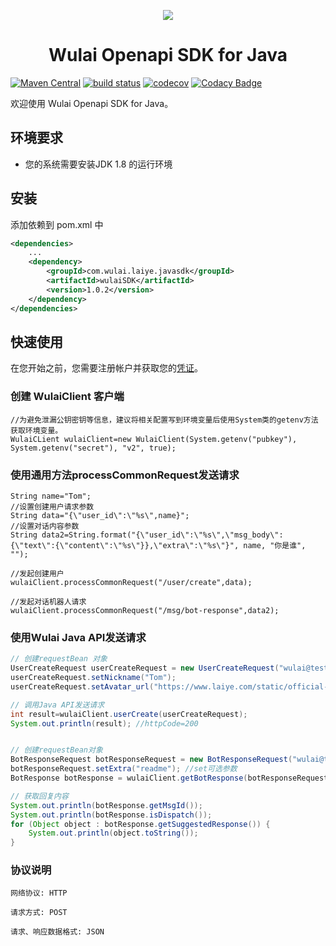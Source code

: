 
<p align="center">
	<a href="https://www.laiye.com"><img src="https://www.laiye.com/static/official-website/logo.png"></a>
</p>

<h1 align="center">Wulai Openapi SDK for Java</h1>

<p align="center">

[![Maven Central](https://img.shields.io/maven-central/v/com.laiye.wulai.javasdk/wulaiSDK.svg?label=Maven%20Central)](https://search.maven.org/search?q=g:%22com.laiye.wulai.javasdk%22%20AND%20a:%22wulaiSDK%22)
[![build status][travis-image]][travis-url]
[![codecov][cov-image]][cov-url]
[![Codacy Badge][codacy-image]][codacy-url]

[travis-image]: https://travis-ci.org/laiye-ai/wulai-openapi-sdk-java.svg?branch=develop
[travis-url]: https://travis-ci.org/laiye-ai/wulai-openapi-sdk-java
[cov-image]: https://codecov.io/gh/zuiyuqingfeng/wulai-openapi-sdk-java/branch/master/graph/badge.svg
[cov-url]: https://codecov.io/gh/zuiyuqingfeng/wulai-openapi-sdk-java
[codacy-image]: https://api.codacy.com/project/badge/Grade/877660309403463dbab6a3393d7291d5
[codacy-url]: https://www.codacy.com/app/zuiyuqingfeng/wulai-openapi-sdk-java?utm_source=github.com&amp;utm_medium=referral&amp;utm_content=zuiyuqingfeng/wulai-openapi-sdk-java&amp;utm_campaign=Badge_Grade
</p>

欢迎使用 Wulai Openapi SDK for Java。

## 环境要求
- 您的系统需要安装JDK 1.8 的运行环境 

## 安装
添加依赖到 pom.xml 中
```xml
<dependencies>
    ...
    <dependency>
        <groupId>com.wulai.laiye.javasdk</groupId>
        <artifactId>wulaiSDK</artifactId>
        <version>1.0.2</version>
    </dependency>
</dependencies>
```

## 快速使用
在您开始之前，您需要注册帐户并获取您的[凭证](https://openapi.wul.ai/docs/latest/saas.openapi.v2/openapi.v2.html#section/%E9%89%B4%E6%9D%83%E8%AE%A4%E8%AF%81)。

### 创建 WulaiClient 客户端
```
//为避免泄漏公钥密钥等信息，建议将相关配置写到环境变量后使用System类的getenv方法获取环境变量。
WulaiCLient wulaiClient=new WulaiClient(System.getenv("pubkey"),
System.getenv("secret"), "v2", true);
```

### 使用通用方法processCommonRequest发送请求
```
String name="Tom";
//设置创建用户请求参数
String data="{\"user_id\":\"%s\",name}";
//设置对话内容参数
String data2=String.format("{\"user_id\":\"%s\",\"msg_body\":{\"text\":{\"content\":\"%s\"}},\"extra\":\"%s\"}", name, "你是谁", "");

//发起创建用户
wulaiClient.processCommonRequest("/user/create",data);

//发起对话机器人请求
wulaiClient.processCommonRequest("/msg/bot-response",data2);

```
### 使用Wulai Java API发送请求
```java
// 创建requestBean 对象
UserCreateRequest userCreateRequest = new UserCreateRequest("wulai@test");
userCreateRequest.setNickname("Tom");
userCreateRequest.setAvatar_url("https://www.laiye.com/static/official-website/logo.png");

// 调用Java API发送请求
int result=wulaiClient.userCreate(userCreateRequest);
System.out.println(result); //httpCode=200


// 创建requestBean对象
BotResponseRequest botResponseRequest = new BotResponseRequest("wulai@test","你是谁""); //创建对象时传入必选参数
botResponseRequest.setExtra("readme"); //set可选参数
BotResponse botResponse = wulaiClient.getBotResponse(botResponseRequest); //得到responseBean

// 获取回复内容
System.out.println(botResponse.getMsgId()); 
System.out.println(botResponse.isDispatch());
for (Object object : botResponse.getSuggestedResponse()) {
    System.out.println(object.toString());
}
```      

### 协议说明
```text
网络协议: HTTP

请求方式: POST

请求、响应数据格式: JSON
```